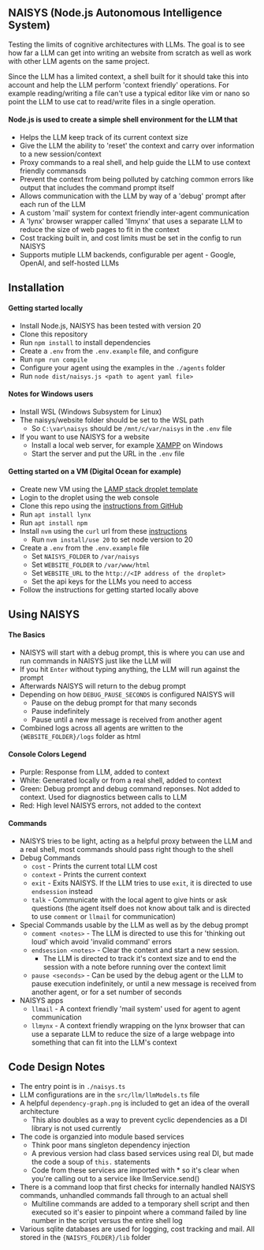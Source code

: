 ## NAISYS (Node.js Autonomous Intelligence System)

Testing the limits of cognitive architectures with LLMs. The goal is to see how far a LLM can
get into writing an website from scratch as well as work with other LLM agents on the same project.

Since the LLM has a limited context, a shell built for it should take this into account and help the LLM
perform 'context friendly' operations. For example reading/writing a file can't use a typical editor like
vim or nano so point the LLM to use cat to read/write files in a single operation.

#### Node.js is used to create a simple shell environment for the LLM that

- Helps the LLM keep track of its current context size
- Give the LLM the ability to 'reset' the context and carry over information to a new session/context
- Proxy commands to a real shell, and help guide the LLM to use context friendly commansds
- Prevent the context from being polluted by catching common errors like output that includes the command prompt itself
- Allows communication with the LLM by way of a 'debug' prompt after each run of the LLM
- A custom 'mail' system for context friendly inter-agent communication
- A 'lynx' browser wrapper called 'llmynx' that uses a separate LLM to reduce the size of web pages to fit in the context
- Cost tracking built in, and cost limits must be set in the config to run NAISYS
- Supports mutiple LLM backends, configurable per agent - Google, OpenAI, and self-hosted LLMs

## Installation

#### Getting started locally

- Install Node.js, NAISYS has been tested with version 20
- Clone this repository
- Run `npm install` to install dependencies
- Create a `.env` from the `.env.example` file, and configure
- Run `npm run compile`
- Configure your agent using the examples in the `./agents` folder
- Run `node dist/naisys.js <path to agent yaml file>`

#### Notes for Windows users

- Install WSL (Windows Subsystem for Linux)
- The naisys/website folder should be set to the WSL path
  - So `C:\var\naisys` should be `/mnt/c/var/naisys` in the `.env` file
- If you want to use NAISYS for a website
  - Install a local web server, for example [XAMPP](https://www.apachefriends.org/) on Windows
  - Start the server and put the URL in the `.env` file

#### Getting started on a VM (Digital Ocean for example)

- Create new VM using the [LAMP stack droplet template](https://marketplace.digitalocean.com/apps/lamp)
- Login to the droplet using the web console
- Clone this repo using the [instructions from GitHub](https://docs.github.com/en/authentication/connecting-to-github-with-ssh/generating-a-new-ssh-key-and-adding-it-to-the-ssh-agent)
- Run `apt install lynx`
- Run `apt install npm`
- Install `nvm` using the `curl` url from these [instructions](https://github.com/nvm-sh/nvm?tab=readme-ov-file#installing-and-updating)
  - Run `nvm install/use 20` to set node version to 20
- Create a `.env` from the `.env.example` file
  - Set `NAISYS_FOLDER` to `/var/naisys`
  - Set `WEBSITE_FOLDER` to `/var/www/html`
  - Set `WEBSITE_URL` to the `http://<IP address of the droplet>`
  - Set the api keys for the LLMs you need to access
- Follow the instructions for getting started locally above

## Using NAISYS

#### The Basics

- NAISYS will start with a debug prompt, this is where you can use and run commands in NAISYS just like the LLM will
- If you hit `Enter` without typing anything, the LLM will run against the prompt
- Afterwards NAISYS will return to the debug prompt
- Depending on how `DEBUG_PAUSE_SECONDS` is configured NAISYS will
  - Pause on the debug prompt for that many seconds
  - Pause indefinitely
  - Pause until a new message is received from another agent
- Combined logs across all agents are written to the `{WEBSITE_FOLDER}/logs` folder as html

#### Console Colors Legend

- Purple: Response from LLM, added to context
- White: Generated locally or from a real shell, added to context
- Green: Debug prompt and debug command reponses. Not added to context. Used for diagnostics between calls to LLM
- Red: High level NAISYS errors, not added to the context

#### Commands

- NAISYS tries to be light, acting as a helpful proxy between the LLM and a real shell, most commands should pass right though to the shell
- Debug Commands
  - `cost` - Prints the current total LLM cost
  - `context` - Prints the current context
  - `exit` - Exits NAISYS. If the LLM tries to use `exit`, it is directed to use `endsession` instead
  - `talk` - Communicate with the local agent to give hints or ask questions (the agent itself does not know about talk and is directed to use `comment` or `llmail` for communication)
- Special Commands usable by the LLM as well as by the debug prompt
  - `comment <notes>` - The LLM is directed to use this for 'thinking out loud' which avoid 'invalid command' errors
  - `endsession <notes>` - Clear the context and start a new session.
    - The LLM is directed to track it's context size and to end the session with a note before running over the context limit
  - `pause <seconds>` - Can be used by the debug agent or the LLM to pause execution indefinitely, or until a new message is received from another agent, or for a set number of seconds
- NAISYS apps
  - `llmail` - A context friendly 'mail system' used for agent to agent communication
  - `llmynx` - A context friendly wrapping on the lynx browser that can use a separate LLM to reduce the size of a large webpage into something that can fit into the LLM's context

## Code Design Notes

- The entry point is in `./naisys.ts`
- LLM configurations are in the `src/llm/llmModels.ts` file
- A helpful `dependency-graph.png` is included to get an idea of the overall architecture
  - This also doubles as a way to prevent cyclic dependencies as a DI library is not used currently
- The code is organzied into module based services
  - Think poor mans singleton dependency injection
  - A previous version had class based services using real DI, but made the code a soup of `this.` statements
  - Code from these services are imported with \* so it's clear when you're calling out to a service like llmService.send()
- There is a command loop that first checks for internally handled NAISYS commands, unhandled commands fall through to an actual shell
  - Multiline commands are added to a temporary shell script and then executed so it's easier to pinpoint where a command failed by line number in the script versus the entire shell log
- Various sqlite databases are used for logging, cost tracking and mail. All stored in the `{NAISYS_FOLDER}/lib` folder
